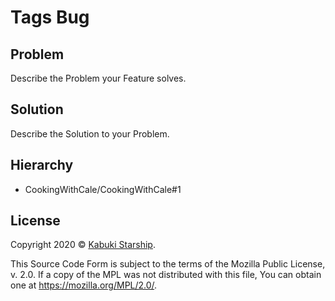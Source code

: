 # Tags Bug

## Problem

Describe the Problem your Feature solves.

## Solution

Describe the Solution to your Problem.

## Hierarchy

* CookingWithCale/CookingWithCale#1

## License

Copyright 2020 © [Kabuki Starship](https://kabukistarship.com).

This Source Code Form is subject to the terms of the Mozilla Public License, v. 2.0. If a copy of the MPL was not distributed with this file, You can obtain one at <https://mozilla.org/MPL/2.0/>.
